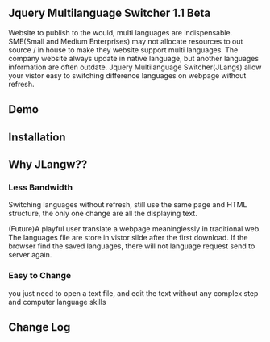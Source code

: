 Jquery Multilanguage Switcher 1.1 Beta
--------------------------
Website to publish to the would, multi languages are indispensable.
SME(Small and Medium Enterprises) may not allocate resources to out source / in house to make they website support multi languages.
The company website always update in native language, but another languages information are often outdate. 
Jquery Multilanguage Switcher(JLangs) allow your vistor easy to switching difference languages on webpage without refresh. 


Demo
--------------------------

Installation
--------------------------

Why JLangw??
--------------------------
### Less Bandwidth
Switching languages without refresh, still use the same page and HTML structure, the only one change are all the displaying text.

(Future)A playful user translate a webpage meaninglessly in traditional web. The languages file are store in vistor silde after the first download.
If the browser find the saved languages, there will not language request send to server again.

### Easy to Change
you just need to open a text file, and edit the text without any complex step and computer language skills

Change Log
--------------------------